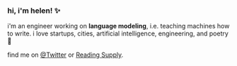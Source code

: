 ### hi, i'm helen! ✨

i'm an engineer working on **language modeling**, i.e. teaching machines how to write. i love startups, cities, artificial intelligence, engineering, and poetry 🌱

find me on [@Twitter](https://twitter.com/mathemakitten) or [Reading Supply](https://reading.supply/@mathemakitten).
